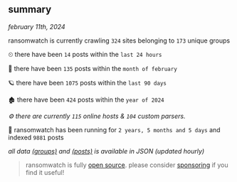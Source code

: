 
## summary
_february 11th, 2024_

ransomwatch is currently crawling `324` sites belonging to `173` unique groups

⏲ there have been `14` posts within the `last 24 hours`

🦈 there have been `135` posts within the `month of february`

🪐 there have been `1075` posts within the `last 90 days`

🏚 there have been `424` posts within the `year of 2024`

_⚙️ there are currently `115` online hosts & `104` custom parsers._

🦕 ransomwatch has been running for `2 years, 5 months and 5 days` and indexed `9881` posts

_all data  [(groups)](http://ransomwhat.telemetry.ltd/groups) and [(posts)](http://ransomwhat.telemetry.ltd/posts) is available in JSON (updated hourly)_

> ransomwatch is fully [open source](https://github.com/joshhighet/ransomwatch#ransomwatch--). please consider [sponsoring](https://github.com/sponsors/joshhighet) if you find it useful!
